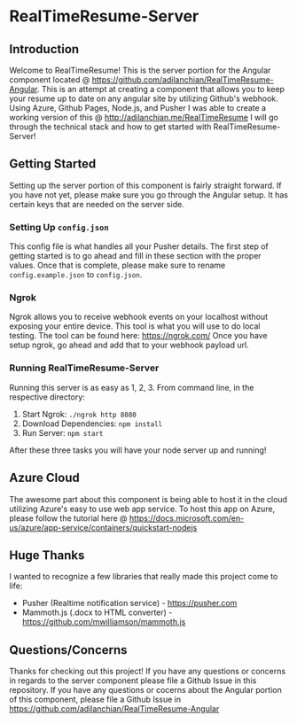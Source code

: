 # RealTimeResume-Server

## Introduction
Welcome to RealTimeResume! This is the server portion for the Angular component located @ https://github.com/adilanchian/RealTimeResume-Angular.
This is an attempt at creating a component that allows you to keep your resume up to date on any angular site by utilizing Github's webhook.
Using Azure, Github Pages, Node.js, and Pusher I was able to create a working version of this @ http://adilanchian.me/RealTimeResume
I will go through the technical stack and how to get started with RealTimeResume-Server!

## Getting Started
Setting up the server portion of this component is fairly straight forward. If you have not yet, please make sure you go through the Angular setup. It has certain keys that are needed on the server side.

### Setting Up `config.json`
This config file is what handles all your Pusher details. The first step of getting started is to go ahead and fill in these section with the proper values. Once that is complete, please make sure to rename `config.example.json` to `config.json`.

### Ngrok
Ngrok allows you to receive webhook events on your localhost without exposing your entire device.
This tool is what you will use to do local testing. The tool can be found here: https://ngrok.com/
Once you have setup ngrok, go ahead and add that to your webhook payload url.

### Running RealTimeResume-Server
Running this server is as easy as 1, 2, 3.
From command line, in the respective directory:

1. Start Ngrok: `./ngrok http 8080`
2. Download Dependencies: `npm install`
3. Run Server: `npm start`

After these three tasks you will have your node server up and running!

## Azure Cloud
The awesome part about this component is being able to host it in the cloud utilizing Azure's easy to use web app service. To host this app on Azure, please follow the tutorial here @ https://docs.microsoft.com/en-us/azure/app-service/containers/quickstart-nodejs

## Huge Thanks
I wanted to recognize a few libraries that really made this project come to life:
- Pusher (Realtime notification service) - https://pusher.com
- Mammoth.js (.docx to HTML converter) - https://github.com/mwilliamson/mammoth.js

## Questions/Concerns
Thanks for checking out this project!
If you have any questions or concerns in regards to the server component please file a Github Issue in this repository.
If you have any questions or cocerns about the Angular portion of this component, please
file a Github Issue in https://github.com/adilanchian/RealTimeResume-Angular
